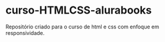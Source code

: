 # curso-HTMLCSS-alurabooks
Repositório criado para o curso de html e css com enfoque em responsividade.  
